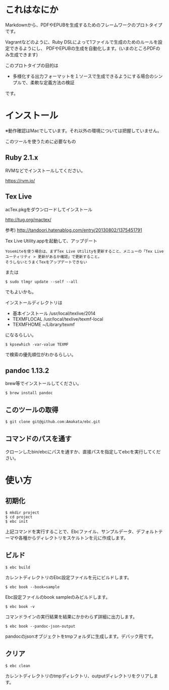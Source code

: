 # これはなにか

Markdownから、PDFやEPUBを生成するためのフレームワークのプロトタイプです。

Vagrantなどのように、Ruby DSLによって1ファイルで生成のためのルールを設定できるようにし、
PDFやEPUBの生成を自動化します。(いまのところPDFのみ生成できます)

このプロトタイプの目的は

* 多様化する出力フォーマットを１ソースで生成できるようにする場合のシンプルで、柔軟な定義方法の検証

です。

# インストール

※動作確認はMacでしています。それ以外の環境については把握していません。

このツールを使うために必要なもの

## Ruby 2.1.x

RVMなどでインストールしてください。

https://rvm.io/

## Tex Live

acTex.pkgをダウンロードしてインストール

http://tug.org/mactex/

参考) http://tandoori.hatenablog.com/entry/20130802/1375451791

Tex Live Utility.appを起動して、アップデート

```
Yosemiteを使う場合は、まずTex Live Utilityを更新すること、メニューの「Tex Liveユーティリティ > 更新があるか確認」で更新すること。
そうしないとうまくTexをアップデートできない
```

または

```
$ sudo tlmgr update --self --all
```

でもよいかも。

インストールディレクトリは

* 基本インストール
/usr/local/texlive/2014
* TEXMFLOCAL
/usr/local/texlive/texmf-local
* TEXMFHOME
~/Library/texmf

になるらしい。

```
$ kpsewhich -var-value TEXMF
```
で検索の優先順位がわかるらしい。

## pandoc 1.13.2

brew等でインストールしてください。

```
$ brew install pandoc
```

## このツールの取得

```
$ git clone git@github.com:Amakata/ebc.git
```

## コマンドのパスを通す

クローンしたbin/ebcにパスを通すか、直接パスを指定してebcを実行してください。

# 使い方

## 初期化

```
$ mkdir project
$ cd project
$ ebc init
```

上記コマンドを実行することで、Ebcファイル、サンプルデータ、デフォルトテーマや各種からディレクトリをスケルトンを元に作成します。

## ビルド

```
$ ebc build
```

カレントディレクトリのEbc設定ファイルを元にビルドします。

```
$ ebc book --book=sample
```

Ebc設定ファイルのbook sampleのみビルドします。

```
$ ebc book -v
```

コマンドラインの実行結果を結果にかかわらず詳細に出力します。

```
$ ebc book --pandoc-json-output 
```

pandocのjsonオブジェクトをtmpフォルダに生成します。デバック用です。


## クリア

```
$ ebc clean
```

カレントディレクトリのtmpディレクトリ、outputディレクトリをクリアします。


